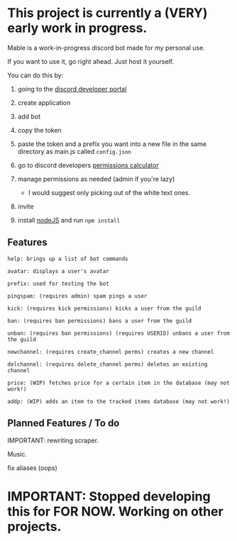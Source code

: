 # This project is currently a (VERY) early work in progress.


Mable is a work-in-progress discord bot made for my personal use.

If you want to use it, go right ahead. Just host it yourself.


You can do this by:

1. going to the [discord developer portal](https://discord.com/developers/)

2. create application

3. add bot

4. copy the token

5. paste the token and a prefix you want into a new file in the same directory as main.js called `config.json`

6. go to discord developers [permissions calculator](https://discordapi.com/permissions.html)

7. manage permissions as needed (admin if you're lazy)
      - I would suggest only picking out of the white text ones.

8. invite

9. install [nodeJS](https://nodejs.org/en/) and run `npm install`


## Features


```
help: brings up a list of bot commands

avatar: displays a user's avatar

prefix: used for testing the bot

pingspam: (requires admin) spam pings a user

kick: (requires kick permissions) kicks a user from the guild

ban: (requires ban permissions) bans a user from the guild

unban: (requires ban permissions) (requires USERID) unbans a user from the guild

newchannel: (requires create_channel perms) creates a new channel

delchannel: (requires delete_channel perms) deletes an existing channel

price: (WIP) fetches price for a certain item in the database (may not work!)

addp: (WIP) adds an item to the tracked items database (may not work!)

```


## Planned Features / To do


IMPORTANT: rewriting scraper.

Music.

fix aliases (oops)

# IMPORTANT: Stopped developing this for FOR NOW. Working on other projects.
